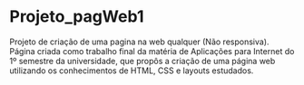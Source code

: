 # Projeto_pagWeb1
Projeto de criação de uma pagina na web qualquer (Não responsiva). <br>
Página criada como trabalho final da matéria de Aplicações para Internet do 1º semestre da universidade, que propôs a criação de uma página web utilizando os conhecimentos de HTML, CSS e layouts estudados.
